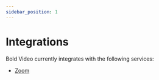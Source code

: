 ```yaml
---
sidebar_position: 1
---
```


# Integrations

Bold Video currently integrates with the following services:

- [Zoom](/docs/Guides/zoom)
